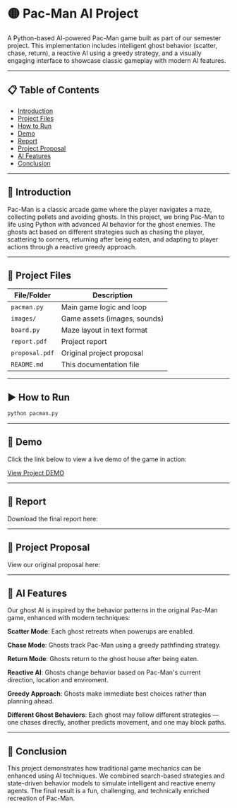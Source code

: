 # 🟡 Pac-Man AI Project

A Python-based AI-powered Pac-Man game built as part of our semester project. This implementation includes intelligent ghost behavior (scatter, chase, return), a reactive AI using a greedy strategy, and a visually engaging interface to showcase classic gameplay with modern AI features.

---

## 📋 Table of Contents

- [Introduction](#introduction)
- [Project Files](#project-files)
- [How to Run](#how-to-run)
- [Demo](#demo)
- [Report](#report)
- [Project Proposal](#project-proposal)
- [AI Features](#ai-features)
- [Conclusion](#conclusion)

---

## 📖 Introduction

Pac-Man is a classic arcade game where the player navigates a maze, collecting pellets and avoiding ghosts. In this project, we bring Pac-Man to life using Python with advanced AI behavior for the ghost enemies. The ghosts act based on different strategies such as chasing the player, scattering to corners, returning after being eaten, and adapting to player actions through a reactive greedy approach.

---

## 📁 Project Files

| File/Folder           | Description |
|----------------------|-------------|
| `pacman.py`            | Main game logic and loop |
| `images/`            | Game assets (images, sounds) |
| `board.py`          | Maze layout in text format |
| `report.pdf`         | Project report |
| `proposal.pdf`       | Original project proposal |
| `README.md`          | This documentation file |

---

## ▶️ How to Run

```bash
python pacman.py
```

---

## 🎥 Demo
Click the link below to view a live demo of the game in action:

[View Project DEMO](https://drive.google.com/file/d/1K67UA8EQrCGK6gAvClez6dvMH8G959AK/view?usp=sharing)

---

## 📑 Report
Download the final report here:

---

## 📝 Project Proposal
View our original proposal here:

---

## 🧠 AI Features
Our ghost AI is inspired by the behavior patterns in the original Pac-Man game, enhanced with modern techniques:

**Scatter Mode**: Each ghost retreats when powerups are enabled.

**Chase Mode**: Ghosts track Pac-Man using a greedy pathfinding strategy.

**Return Mode**: Ghosts return to the ghost house after being eaten.

**Reactive AI**: Ghosts change behavior based on Pac-Man's current direction, location and enviroment.

**Greedy Approach**: Ghosts make immediate best choices rather than planning ahead.

**Different Ghost Behaviors**: Each ghost may follow different strategies — one chases directly, another predicts movement, and one may block paths.

---

## 🏁 Conclusion
This project demonstrates how traditional game mechanics can be enhanced using AI techniques. We combined search-based strategies and state-driven behavior models to simulate intelligent and reactive enemy agents. The final result is a fun, challenging, and technically enriched recreation of Pac-Man.















